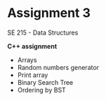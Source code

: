 # Assignment 3
SE 215 - Data Structures

**C++ assignment**

 - Arrays
 - Random numbers generator
 - Print array
 - Binary Search Tree
 - Ordering by BST